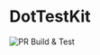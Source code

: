 # DotTestKit
![PR Build & Test](https://github.com/Abinaya181102/DotTestKit/actions/workflows/test-and-coverage.yml/badge.svg)
